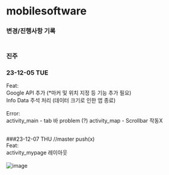 # mobilesoftware
### 변경/진행사항 기록<br><br>

### 진주<br>
### 23-12-05 TUE<br>
Feat:<br>
Google API 추가 (*마커 및 위치 지정 등 기능 추가 필요)<br>
Info Data 주석 처리 (데이터 크기로 인한 앱 종료)<br><br>
Error:<br>
activity_main - tab 바 problem (?)
activity_map - Scrollbar 작동X
<br><br>

###23-12-07 THU //master push(x)<br>
Feat:<br>
activity_mypage 레이아웃<br><br>
![image](https://github.com/hor629/mobilesoftware/assets/102593738/6f2b3dd1-67c2-4547-aaec-81692d6eb6b6)

<br><br>

